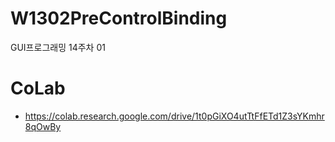 # W1302PreControlBinding
GUI프로그래밍 14주차 01

# CoLab
- https://colab.research.google.com/drive/1t0pGiXO4utTtFfETd1Z3sYKmhr8qOwBy
